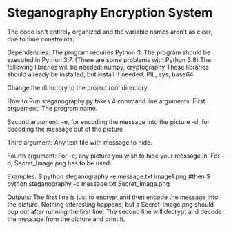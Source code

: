 # Steganography Encryption System

The code isn't entirely organized and the variable names aren't as clear, due to time constraints.

Dependencies:
The program requires Python 3.
The program should be executed in Python 3.7.
(There are some problems with Python 3.8)
The following libraries will be needed:
numpy, cryptography
These libraries should already be installed, but install if needed:
PIL, sys, base64

Change the directory to the project root directory.

How to Run
steganography.py takes 4 command line arguments:
First arguement:
The program name.

Second argument:
   -e, 		for encoding the message into the picture
   -d, 		for decoding the message out of the picture

Third argument:
Any text file with message to hide.

Fourth argument:
For -e, any picture you wish to hide your message in.
For -d, Secret_Image.png has to be used.

Examples:
$ python steganography -e message.txt image1.png
#then
$ python steganography -d message.txt Secret_Image.png

Outputs:
The first line is just to encrypt and then encode the message into the picture. Nothing interesting happens, but
a Secret_Image.png should pop out after running the first line.
The second line will decrypt and decode the message from the picture and print it.

